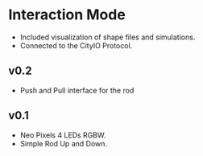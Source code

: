 # Interaction Mode


- Included visualization of shape files and simulations.
- Connected to the CityIO Protocol.

## v0.2

- Push and Pull interface for the rod

## v0.1

- Neo Pixels 4 LEDs RGBW.
- Simple Rod Up and Down.

